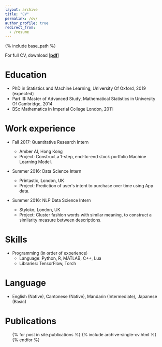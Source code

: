 ```yaml
---
layout: archive
title: "CV"
permalink: /cv/
author_profile: true
redirect_from:
  - /resume
---
```

{% include base_path %}

For full CV, download [[__pdf__](http://hcllaw.github.io/files/law.pdf)]

Education
======
* PhD in Statistics and Machine Learning, University Of Oxford, 2019 (expected)
* Part III: Master of Advanced Study, Mathematical Statistics in University Of Cambridge, 2014
* BSc Mathematics in Imperial College London, 2011

Work experience
======
* Fall 2017: Quantitative Research Intern
  * Amber AI, Hong Kong 
  * Project: Construct a 1-step, end-to-end stock portfolio Machine Learning Model.

* Summer 2016: Data Science Intern
  * Printastic, London, UK
  * Project: Prediction of user's intent to purchase over time using App data.

* Summer 2016: NLP Data Science Intern
  * Styloko, London, UK
  * Project: Cluster fashion words with similar meaning, to construct a similarity measure between descriptions.

Skills
======
* Programming (in order of experience)
  * Language: Python, R, MATLAB, C++, Lua
  * Libraries: TensorFlow, Torch 

Language 
======
* English (Native), Cantonese (Native), Mandarin (Intermediate), Japanese (Basic)

Publications
======
  <ul>{% for post in site.publications %}
    {% include archive-single-cv.html %}
  {% endfor %}</ul>
